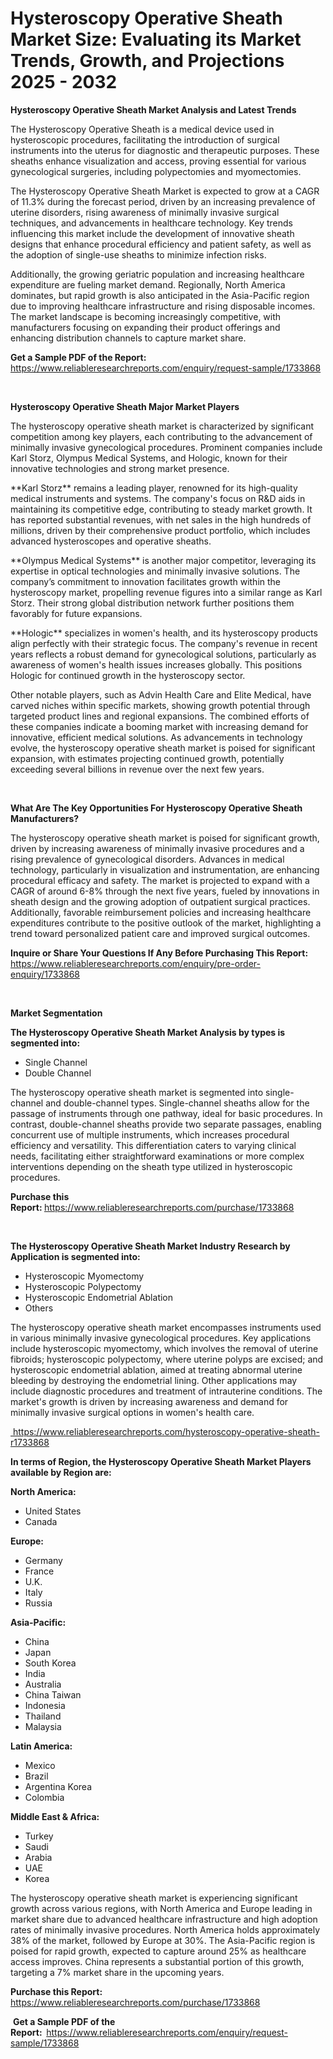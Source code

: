 <p><h1>Hysteroscopy Operative Sheath Market Size: Evaluating its Market Trends, Growth, and Projections 2025 - 2032</h1></p><p><strong>Hysteroscopy Operative Sheath Market Analysis and Latest Trends</strong></p>
<p><p>The Hysteroscopy Operative Sheath is a medical device used in hysteroscopic procedures, facilitating the introduction of surgical instruments into the uterus for diagnostic and therapeutic purposes. These sheaths enhance visualization and access, proving essential for various gynecological surgeries, including polypectomies and myomectomies. </p><p>The Hysteroscopy Operative Sheath Market is expected to grow at a CAGR of 11.3% during the forecast period, driven by an increasing prevalence of uterine disorders, rising awareness of minimally invasive surgical techniques, and advancements in healthcare technology. Key trends influencing this market include the development of innovative sheath designs that enhance procedural efficiency and patient safety, as well as the adoption of single-use sheaths to minimize infection risks. </p><p>Additionally, the growing geriatric population and increasing healthcare expenditure are fueling market demand. Regionally, North America dominates, but rapid growth is also anticipated in the Asia-Pacific region due to improving healthcare infrastructure and rising disposable incomes. The market landscape is becoming increasingly competitive, with manufacturers focusing on expanding their product offerings and enhancing distribution channels to capture market share.</p></p>
<p><strong>Get a Sample PDF of the Report:&nbsp;</strong> <a href="https://www.reliableresearchreports.com/enquiry/request-sample/1733868?utm_campaign=3430&utm_medium=2&utm_source=Github&utm_content=ia&utm_term=13042025&utm_id=hysteroscopy-operative-sheath">https://www.reliableresearchreports.com/enquiry/request-sample/1733868</a></p>
<p>&nbsp;</p>
<p><strong>Hysteroscopy Operative Sheath Major Market Players</strong></p>
<p><p>The hysteroscopy operative sheath market is characterized by significant competition among key players, each contributing to the advancement of minimally invasive gynecological procedures. Prominent companies include Karl Storz, Olympus Medical Systems, and Hologic, known for their innovative technologies and strong market presence.</p><p>**Karl Storz** remains a leading player, renowned for its high-quality medical instruments and systems. The company's focus on R&D aids in maintaining its competitive edge, contributing to steady market growth. It has reported substantial revenues, with net sales in the high hundreds of millions, driven by their comprehensive product portfolio, which includes advanced hysteroscopes and operative sheaths.</p><p>**Olympus Medical Systems** is another major competitor, leveraging its expertise in optical technologies and minimally invasive solutions. The company’s commitment to innovation facilitates growth within the hysteroscopy market, propelling revenue figures into a similar range as Karl Storz. Their strong global distribution network further positions them favorably for future expansions.</p><p>**Hologic** specializes in women's health, and its hysteroscopy products align perfectly with their strategic focus. The company's revenue in recent years reflects a robust demand for gynecological solutions, particularly as awareness of women's health issues increases globally. This positions Hologic for continued growth in the hysteroscopy sector.</p><p>Other notable players, such as Advin Health Care and Elite Medical, have carved niches within specific markets, showing growth potential through targeted product lines and regional expansions. The combined efforts of these companies indicate a booming market with increasing demand for innovative, efficient medical solutions. As advancements in technology evolve, the hysteroscopy operative sheath market is poised for significant expansion, with estimates projecting continued growth, potentially exceeding several billions in revenue over the next few years.</p></p>
<p>&nbsp;</p>
<p><strong>What Are The Key Opportunities For Hysteroscopy Operative Sheath Manufacturers?</strong></p>
<p><p>The hysteroscopy operative sheath market is poised for significant growth, driven by increasing awareness of minimally invasive procedures and a rising prevalence of gynecological disorders. Advances in medical technology, particularly in visualization and instrumentation, are enhancing procedural efficacy and safety. The market is projected to expand with a CAGR of around 6-8% through the next five years, fueled by innovations in sheath design and the growing adoption of outpatient surgical practices. Additionally, favorable reimbursement policies and increasing healthcare expenditures contribute to the positive outlook of the market, highlighting a trend toward personalized patient care and improved surgical outcomes.</p></p>
<p><strong>Inquire or Share Your Questions If Any Before Purchasing This Report:</strong> <a href="https://www.reliableresearchreports.com/enquiry/pre-order-enquiry/1733868?utm_campaign=3430&utm_medium=2&utm_source=Github&utm_content=ia&utm_term=13042025&utm_id=hysteroscopy-operative-sheath">https://www.reliableresearchreports.com/enquiry/pre-order-enquiry/1733868</a></p>
<p>&nbsp;</p>
<p><strong>Market Segmentation</strong></p>
<p><strong>The Hysteroscopy Operative Sheath Market Analysis by types is segmented into:</strong></p>
<p><ul><li>Single Channel</li><li>Double Channel</li></ul></p>
<p><p>The hysteroscopy operative sheath market is segmented into single-channel and double-channel types. Single-channel sheaths allow for the passage of instruments through one pathway, ideal for basic procedures. In contrast, double-channel sheaths provide two separate passages, enabling concurrent use of multiple instruments, which increases procedural efficiency and versatility. This differentiation caters to varying clinical needs, facilitating either straightforward examinations or more complex interventions depending on the sheath type utilized in hysteroscopic procedures.</p></p>
<p><strong>Purchase this Report:&nbsp;</strong><a href="https://www.reliableresearchreports.com/purchase/1733868?utm_campaign=3430&utm_medium=2&utm_source=Github&utm_content=ia&utm_term=13042025&utm_id=hysteroscopy-operative-sheath">https://www.reliableresearchreports.com/purchase/1733868</a></p>
<p>&nbsp;</p>
<p><strong>The Hysteroscopy Operative Sheath Market Industry Research by Application is segmented into:</strong></p>
<p><ul><li>Hysteroscopic Myomectomy</li><li>Hysteroscopic Polypectomy</li><li>Hysteroscopic Endometrial Ablation</li><li>Others</li></ul></p>
<p><p>The hysteroscopy operative sheath market encompasses instruments used in various minimally invasive gynecological procedures. Key applications include hysteroscopic myomectomy, which involves the removal of uterine fibroids; hysteroscopic polypectomy, where uterine polyps are excised; and hysteroscopic endometrial ablation, aimed at treating abnormal uterine bleeding by destroying the endometrial lining. Other applications may include diagnostic procedures and treatment of intrauterine conditions. The market's growth is driven by increasing awareness and demand for minimally invasive surgical options in women's health care.</p></p>
<p><a href="https://www.reliableresearchreports.com/hysteroscopy-operative-sheath-r1733868?utm_campaign=3430&utm_medium=2&utm_source=Github&utm_content=ia&utm_term=13042025&utm_id=hysteroscopy-operative-sheath">&nbsp;https://www.reliableresearchreports.com/hysteroscopy-operative-sheath-r1733868</a></p>
<p><strong>In terms of Region, the Hysteroscopy Operative Sheath Market Players available by Region are:</strong></p>
<p>
    <p> <strong> North America: </strong>
        <ul>
            <li>United States</li>
            <li>Canada</li>
        </ul>
        </p> 
    <p> <strong> Europe: </strong>
        <ul>
            <li>Germany</li>
            <li>France</li>
            <li>U.K.</li>
            <li>Italy</li>
            <li>Russia</li>
        </ul>
        </p> 
    <p> <strong> Asia-Pacific: </strong>
        <ul>
            <li>China</li>
            <li>Japan</li>
            <li>South Korea</li>
            <li>India</li>
            <li>Australia</li>
            <li>China Taiwan</li>
            <li>Indonesia</li>
            <li>Thailand</li>
            <li>Malaysia</li>
        </ul>
        </p> 
    <p> <strong> Latin America: </strong>
        <ul>
            <li>Mexico</li>
            <li>Brazil</li>
            <li>Argentina Korea</li>
            <li>Colombia</li>
        </ul>
        </p> 
    <p> <strong> Middle East & Africa: </strong>
        <ul>
            <li>Turkey</li>
            <li>Saudi</li>
            <li>Arabia</li>
            <li>UAE</li>
            <li>Korea</li>
        </ul>
    </p>
    </p>
<p><p>The hysteroscopy operative sheath market is experiencing significant growth across various regions, with North America and Europe leading in market share due to advanced healthcare infrastructure and high adoption rates of minimally invasive procedures. North America holds approximately 38% of the market, followed by Europe at 30%. The Asia-Pacific region is poised for rapid growth, expected to capture around 25% as healthcare access improves. China represents a substantial portion of this growth, targeting a 7% market share in the upcoming years. </p></p>
<p><strong>Purchase this Report: </strong><a href="https://www.reliableresearchreports.com/purchase/1733868?utm_campaign=3430&utm_medium=2&utm_source=Github&utm_content=ia&utm_term=13042025&utm_id=hysteroscopy-operative-sheath">https://www.reliableresearchreports.com/purchase/1733868</a></p>
<p>&nbsp;<strong>Get a Sample PDF of the Report:&nbsp;&nbsp;</strong><a href="https://www.reliableresearchreports.com/enquiry/request-sample/1733868?utm_campaign=3430&utm_medium=2&utm_source=Github&utm_content=ia&utm_term=13042025&utm_id=hysteroscopy-operative-sheath">https://www.reliableresearchreports.com/enquiry/request-sample/1733868</a></p>
<p><strong></strong></p>
<p><p></p><p></p><p></p></p>